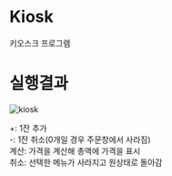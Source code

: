 # Kiosk
키오스크 프로그램

# 실행결과

![kiosk](https://user-images.githubusercontent.com/92361061/141885933-33b84150-4736-4878-969a-1872a7e0535a.png)

+: 1잔 추가 <br>
-: 1잔 취소(0개일 경우 주문창에서 사라짐) <br> 
계산: 가격을 계산해 총액에 가격을 표시 <br>
취소: 선택한 메뉴가 사라지고 원상태로 돌아감
